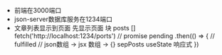 - 前端在3000端口
- json-server数据库服务在1234端口
- 文章列表显示到页面
    先显示页面 块 posts []
    fetch('http://localhost:1234/ports') // promise pending
        .then(() => { // fulfilled
            // json数组 -> jsx 数组 -> {}
            sepPosts    useState 响应式
        })